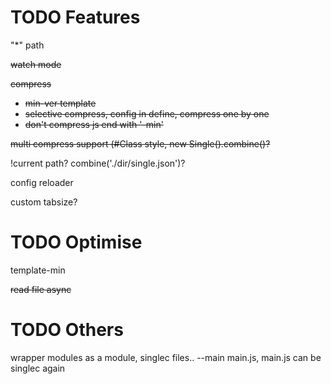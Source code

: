 TODO Features
=============

"*" path

<del>watch mode</del>

<del>
compress

  - min-ver template
  - selective compress, config in define, compress one by one
  - don't compress js end with '-min'
</del>


<del>multi compress support (#Class style, new Single().combine()?</del>

!current path?  combine('./dir/single.json')?

config reloader

custom tabsize?

TODO Optimise
=============

template-min

<del>read file async</del>



TODO Others
===========

wrapper modules as a module, 
singlec files.. --main main.js, 
main.js can be singlec again
